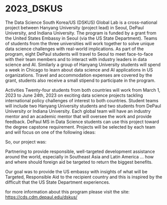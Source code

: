 # 2023_DSKUS

The Data Science South Korea/US (DSKUS) Global Lab is a cross-national project between Hanyang University (project lead) in Seoul, DePaul University, and Indiana University. The program is funded by a grant from the United States Embassy in Seoul (via the US State Department). Teams of students from the three universities will work together to solve unique data science challenges with real-world implications. As part of the program, eight DePaul students will travel to Seoul to meet face-to-face with their team members and to interact with industry leaders in data science and AI. Similarly a group of Hanyang University students will spend a week in Chicago to learn about data science and AI applications in US organizations. Travel and accommodation expenses are covered by the grant, students also receive a small stipend to participate in the program.

Activities
Twenty-four students from both countries will work from March 1, 2023 to June 24th, 2023 on exciting data science projects tackling international policy challenges of interest to both countries. Student teams will include two Hanyang University students and two students from DePaul University or Indiana University. Each global team will have an industry mentor and an academic mentor that will oversee the work and provide feedback. DePaul MS in Data Science students can use this project toward the degree capstone requirement.  Projects will be selected by each team and will focus on one of the following ideas:

So, our project was: 

Partnering to provide responsible, well-targeted development assistance around the world, especially in Southeast Asia and Latin America … how and where should foreign aid be targeted to return the biggest benefits. 

Our goal was to provide the US embassy with insights of what will be Targeted, Responsible Aid to the recipient country and this is inspired by the difficult that the US State Department experiences.

for more information about this program please visit the site: https://cds.cdm.depaul.edu/dskus/

